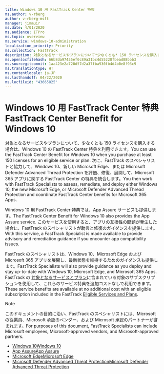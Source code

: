 ```yaml
---
title: Windows 10 用 FastTrack Center 特典
ms.author: v-rberg
author: v-rberg-msft
manager: jimmuir
ms.date: 4/01/2020
ms.audience: ITPro
ms.topic: overview
ms.service: windows-10-administration
localization_priority: Priority
ms.collection: FastTrack
description: 対象となるサービスやプランについて*少なくとも* 150 ライセンスを購入する場合は、Windows 10 用 FastTrack Center 特典を利用できます。
ms.openlocfilehash: 66b8da97435ef0c89a31bc4d55228fbead88bbb3
ms.sourcegitcommit: 1aa423e2a720d57d2a37fba930fb4d4b0e8f93c9
ms.translationtype: HT
ms.contentlocale: ja-JP
ms.lasthandoff: 04/22/2020
ms.locfileid: "43665825"
---
```

# <a name="fasttrack-center-benefit-for-windows-10"></a><span data-ttu-id="31ac7-103">Windows 10 用 FastTrack Center 特典</span><span class="sxs-lookup"><span data-stu-id="31ac7-103">FastTrack Center Benefit for Windows 10</span></span>

<span data-ttu-id="31ac7-104">対象となるサービスやプランについて、少なくとも 150 ライセンスを購入する場合は、Windows 10 の FastTrack Center 特典を利用できます。</span><span class="sxs-lookup"><span data-stu-id="31ac7-104">You can use the FastTrack Center Benefit for Windows 10 when you purchase at least 150 licenses for an eligible service or plan.</span></span> <span data-ttu-id="31ac7-105">次に、FastTrack のスペシャリストと協力して、Windows 10、新しい Microsoft Edge、または Microsoft Defender Advanced Thread Protection を評価、修復、展開して、Microsoft 365 アプリに関する FastTrack Center の特典を統合します。</span><span class="sxs-lookup"><span data-stu-id="31ac7-105">You then work with FastTrack Specialists to assess, remediate, and deploy either Windows 10, the new Microsoft Edge, or Microsoft Defender Advanced Thread Protection and coordinate FastTrack Center benefits for Microsoft 365 Apps.</span></span> 

<span data-ttu-id="31ac7-106">Windows 10 用 FastTrack Center 特典では、App Assure サービスも提供します。</span><span class="sxs-lookup"><span data-stu-id="31ac7-106">The FastTrack Center Benefit for Windows 10 also provides the App Assure service.</span></span> <span data-ttu-id="31ac7-107">このサービスを使用すると、アプリの互換性の問題が発生した場合に、FastTrack のスペシャリストが助言と修復のガイダンスを提供します。</span><span class="sxs-lookup"><span data-stu-id="31ac7-107">With this service, a FastTrack Specialist is made available to provide advisory and remediation guidance if you encounter app compatibility issues.</span></span> 

<span data-ttu-id="31ac7-108">FastTrack のスペシャリストは、Windows 10、Microsoft Edge および Microsoft 365 アプリを展開し、最新状態を維持するためのガイダンスも提供します。</span><span class="sxs-lookup"><span data-stu-id="31ac7-108">FastTrack Specialists will also provide guidance as you deploy and stay up-to-date with Windows 10, Microsoft Edge, and Microsoft 365 Apps.</span></span> <span data-ttu-id="31ac7-109">FastTrack の [対象となるサービスとプラン](M365-eligible-services-and-plans.md)に含まれている対象のサブスクリプションを使用して、これらのサービス特典を追加コストなしで利用できます。</span><span class="sxs-lookup"><span data-stu-id="31ac7-109">These service benefits are available at no additional cost with an eligible subscription included in the FastTrack [Eligible Services and Plans](M365-eligible-services-and-plans.md).</span></span>
  
> [!NOTE]
> <span data-ttu-id="31ac7-110">このドキュメントの目的に沿い、FastTrack のスペシャリストには、Microsoft の従業員、Microsoft 承認のベンダー、および Microsoft 承認のパートナーが含まれます。</span><span class="sxs-lookup"><span data-stu-id="31ac7-110">For purposes of this document, FastTrack Specialists can include Microsoft employees, Microsoft-approved vendors, and Microsoft-approved partners.</span></span> 
    
- [<span data-ttu-id="31ac7-111">Windows 10</span><span class="sxs-lookup"><span data-stu-id="31ac7-111">Windows 10</span></span>](Win-10-windows-10.md)
- [<span data-ttu-id="31ac7-112">App Assure</span><span class="sxs-lookup"><span data-stu-id="31ac7-112">App Assure</span></span>](Win-10-app-assure.md)
- [<span data-ttu-id="31ac7-113">Microsoft Edge</span><span class="sxs-lookup"><span data-stu-id="31ac7-113">Microsoft Edge</span></span>](Win-10-microsoft-edge.md)
- [<span data-ttu-id="31ac7-114">Microsoft Defender Advanced Threat Protection</span><span class="sxs-lookup"><span data-stu-id="31ac7-114">Microsoft Defender Advanced Threat Protection</span></span>](Win-10-microsoft-defender-atp.md)

